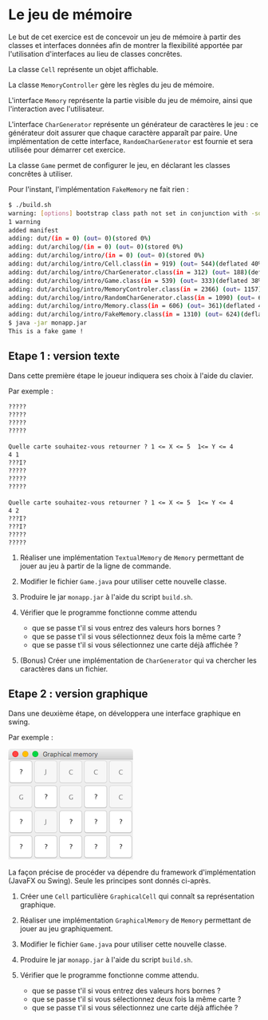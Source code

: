 # Le jeu de mémoire

Le but de cet exercice est de concevoir un jeu de mémoire à partir des
classes et interfaces données afin de montrer la flexibilité apportée
par l'utilisation d'interfaces au lieu de classes concrêtes.

La classe `Cell` représente un objet affichable.

La classe `MemoryController` gère les règles du jeu de mémoire.

L'interface `Memory` représente la partie visible du jeu de mémoire, ainsi que l'interaction avec l'utilisateur.

L'interface `CharGenerator` représente un générateur de caractères le jeu : ce générateur doit assurer que chaque caractère apparaît par paire.
Une implémentation de cette interface, `RandomCharGenerator` est fournie et
sera utilisée pour démarrer cet exercice.

La classe `Game` permet de configurer le jeu, en déclarant les classes concrêtes à utiliser.

Pour l'instant, l'implémentation `FakeMemory` ne fait rien :

```bash
$ ./build.sh 
warning: [options] bootstrap class path not set in conjunction with -source 8
1 warning
added manifest
adding: dut/(in = 0) (out= 0)(stored 0%)
adding: dut/archilog/(in = 0) (out= 0)(stored 0%)
adding: dut/archilog/intro/(in = 0) (out= 0)(stored 0%)
adding: dut/archilog/intro/Cell.class(in = 919) (out= 544)(deflated 40%)
adding: dut/archilog/intro/CharGenerator.class(in = 312) (out= 188)(deflated 39%)
adding: dut/archilog/intro/Game.class(in = 539) (out= 333)(deflated 38%)
adding: dut/archilog/intro/MemoryControler.class(in = 2366) (out= 1157)(deflated 51%)
adding: dut/archilog/intro/RandomCharGenerator.class(in = 1090) (out= 638)(deflated 41%)
adding: dut/archilog/intro/Memory.class(in = 606) (out= 361)(deflated 40%)
adding: dut/archilog/intro/FakeMemory.class(in = 1310) (out= 624)(deflated 52%)
$ java -jar monapp.jar 
This is a fake game !
```

## Etape 1 : version texte

Dans cette première étape le joueur indiquera ses choix à l'aide du clavier.

Par exemple :

```
?????
?????
?????
?????

Quelle carte souhaitez-vous retourner ? 1 <= X <= 5  1<= Y <= 4 
4 1
???I?
?????
?????
?????

Quelle carte souhaitez-vous retourner ? 1 <= X <= 5  1<= Y <= 4 
4 2
???I?
???I?
?????
?????
```

1. Réaliser une implémentation `TextualMemory` de `Memory` permettant de jouer au jeu à partir de la ligne de commande.

2. Modifier le fichier `Game.java` pour utiliser cette nouvelle classe.

3. Produire le jar `monapp.jar` à l'aide du script `build.sh`.

4. Vérifier que le programme fonctionne comme attendu
    - que se passe t'il si vous entrez des valeurs hors bornes ?
    - que se passe t'il si vous sélectionnez deux fois la même carte ?
    - que se passe t'il si vous sélectionnez une carte déjà affichée ?

5. (Bonus) Créer une implémentation de `CharGenerator` qui va chercher les caractères dans un fichier.

## Etape 2 : version graphique

Dans une deuxième étape, on développera une interface graphique en swing.

Par exemple :

![Graphical Memory](graphicalmemory.png)

La façon précise de procéder va dépendre du framework d'implémentation (JavaFX ou Swing). Seule les principes sont donnés ci-après.

1. Créer une `Cell` particulière `GraphicalCell` qui connaît sa représentation graphique.

2. Réaliser une implémentation `GraphicalMemory` de `Memory` permettant de jouer au jeu graphiquement.

3. Modifier le fichier `Game.java` pour utiliser cette nouvelle classe.

4. Produire le jar `monapp.jar` à l'aide du script `build.sh`.

5. Vérifier que le programme fonctionne comme attendu.
    - que se passe t'il si vous entrez des valeurs hors bornes ?
    - que se passe t'il si vous sélectionnez deux fois la même carte ?
    - que se passe t'il si vous sélectionnez une carte déjà affichée ?
